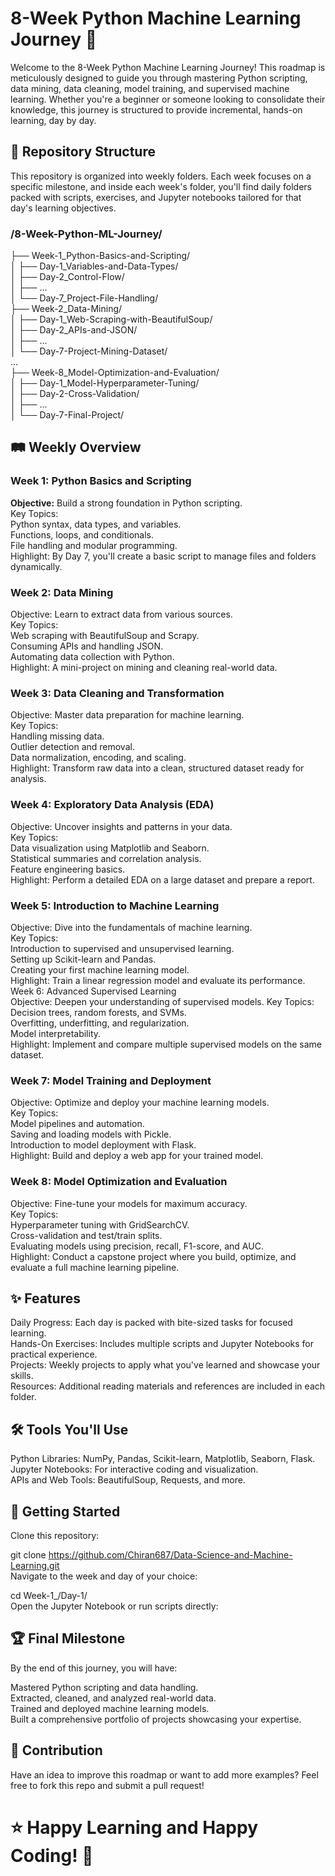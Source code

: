 # 8-Week Python Machine Learning Journey 🚀
Welcome to the 8-Week Python Machine Learning Journey! This roadmap is meticulously designed to guide you through mastering Python scripting, data mining, data cleaning, model training, and supervised machine learning. Whether you're a beginner or someone looking to consolidate their knowledge, this journey is structured to provide incremental, hands-on learning, day by day.  

## 📂 Repository Structure
This repository is organized into weekly folders. Each week focuses on a specific milestone, and inside each week's folder, you'll find daily folders packed with scripts, exercises, and Jupyter notebooks tailored for that day's learning objectives.

### /8-Week-Python-ML-Journey/  
├── Week-1_Python-Basics-and-Scripting/  
│   ├── Day-1_Variables-and-Data-Types/  
│   ├── Day-2_Control-Flow/  
│   ├── ...  
│   └── Day-7_Project-File-Handling/  
├── Week-2_Data-Mining/  
│   ├── Day-1_Web-Scraping-with-BeautifulSoup/  
│   ├── Day-2_APIs-and-JSON/  
│   ├── ...  
│   └── Day-7-Project-Mining-Dataset/  
...  
├── Week-8_Model-Optimization-and-Evaluation/  
│   ├── Day-1_Model-Hyperparameter-Tuning/  
│   ├── Day-2-Cross-Validation/  
│   ├── ...  
│   └── Day-7-Final-Project/      
## 🛤️ Weekly Overview
### Week 1: Python Basics and Scripting  
<b>Objective:</b> Build a strong foundation in Python scripting.  
Key Topics:  
Python syntax, data types, and variables.  
Functions, loops, and conditionals.  
File handling and modular programming.  
Highlight: By Day 7, you'll create a basic script to manage files and folders dynamically.  
### Week 2: Data Mining  
Objective: Learn to extract data from various sources.  
Key Topics:  
Web scraping with BeautifulSoup and Scrapy.  
Consuming APIs and handling JSON.  
Automating data collection with Python.  
Highlight: A mini-project on mining and cleaning real-world data.  
### Week 3: Data Cleaning and Transformation  
Objective: Master data preparation for machine learning.  
Key Topics:  
Handling missing data.  
Outlier detection and removal.  
Data normalization, encoding, and scaling.  
Highlight: Transform raw data into a clean, structured dataset ready for analysis.  
### Week 4: Exploratory Data Analysis (EDA)  
Objective: Uncover insights and patterns in your data.  
Key Topics:  
Data visualization using Matplotlib and Seaborn.  
Statistical summaries and correlation analysis.  
Feature engineering basics.  
Highlight: Perform a detailed EDA on a large dataset and prepare a report.  
### Week 5: Introduction to Machine Learning  
Objective: Dive into the fundamentals of machine learning.  
Key Topics:  
Introduction to supervised and unsupervised learning.  
Setting up Scikit-learn and Pandas.  
Creating your first machine learning model.  
Highlight: Train a linear regression model and evaluate its performance.  
Week 6: Advanced Supervised Learning  
Objective: Deepen your understanding of supervised models. 
Key Topics:  
Decision trees, random forests, and SVMs.  
Overfitting, underfitting, and regularization.  
Model interpretability.  
Highlight: Implement and compare multiple supervised models on the same dataset.  
### Week 7: Model Training and Deployment  
Objective: Optimize and deploy your machine learning models.  
Key Topics:  
Model pipelines and automation.  
Saving and loading models with Pickle.  
Introduction to model deployment with Flask.  
Highlight: Build and deploy a web app for your trained model.  
### Week 8: Model Optimization and Evaluation  
Objective: Fine-tune your models for maximum accuracy.  
Key Topics:  
Hyperparameter tuning with GridSearchCV.  
Cross-validation and test/train splits.  
Evaluating models using precision, recall, F1-score, and AUC.  
Highlight: Conduct a capstone project where you build, optimize, and evaluate a full machine learning pipeline.  
## ✨ Features  
Daily Progress: Each day is packed with bite-sized tasks for focused learning.  
Hands-On Exercises: Includes multiple scripts and Jupyter Notebooks for practical experience.  
Projects: Weekly projects to apply what you've learned and showcase your skills.  
Resources: Additional reading materials and references are included in each folder.  
## 🛠️ Tools You'll Use  
Python Libraries: NumPy, Pandas, Scikit-learn, Matplotlib, Seaborn, Flask.  
Jupyter Notebooks: For interactive coding and visualization.  
APIs and Web Tools: BeautifulSoup, Requests, and more.  
## 🚀 Getting Started  
Clone this repository:  

git clone https://github.com/Chiran687/Data-Science-and-Machine-Learning.git  
Navigate to the week and day of your choice:  

cd Week-1_/Day-1/  
Open the Jupyter Notebook or run scripts directly:  

## 🏆 Final Milestone  
By the end of this journey, you will have: 

Mastered Python scripting and data handling.  
Extracted, cleaned, and analyzed real-world data.  
Trained and deployed machine learning models.  
Built a comprehensive portfolio of projects showcasing your expertise.  
## 🎯 Contribution  
Have an idea to improve this roadmap or want to add more examples? Feel free to fork this repo and submit a pull request!  

# ⭐ Happy Learning and Happy Coding! 🌟

